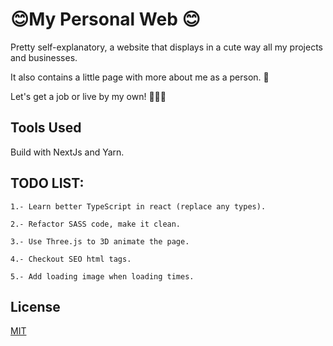 #  😊My Personal Web 😊

Pretty self-explanatory, a website that displays in a cute way all my projects and businesses.

It also contains a little page with more about me as a person. 🧐 

Let's get a job or live by my own! 🚀🚀🚀

## Tools Used

Build with NextJs and Yarn.




## TODO LIST:

    1.- Learn better TypeScript in react (replace any types).

    2.- Refactor SASS code, make it clean.

    3.- Use Three.js to 3D animate the page.

    4.- Checkout SEO html tags.

    5.- Add loading image when loading times.


## License

[MIT](https://choosealicense.com/licenses/mit/)